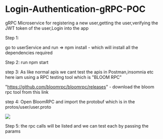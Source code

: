 # Login-Authentication-gRPC-POC
gRPC Microservice for registering a new user,getting the user,verifying the JWT token of the user,Login  into the app 

Step 1:

go to userService and run => npm install - which will install all the dependencies required

Step 2: 
       run npm start 
       
step 3:
   As like normal apis we cant test the apis in Postman,insomnia etc here iam using a RPC testing tool which is "BLOOM RPC"
   
   "https://github.com/bloomrpc/bloomrpc/releases" - download the bloom rpc tool from this link
   
   
step 4:
  Open BloomRPC and import the protobuf which is in the protos/user/user.proto
  
  <img src="https://i.ibb.co/TK1gg32/Screenshot-2022-09-27-101828.png"/>
  
Step 5: the rpc calls will be listed and we can test each by passing the params
   
   

